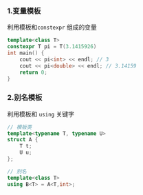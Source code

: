 ### 1.变量模板
利用模板和`constexpr` 组成的变量
```C++
template<class T>
constexpr T pi = T(3.1415926)
int main() {
    cout << pi<int> << endl; // 3
    cout << pi<double> << endl; // 3.14159
    return 0;
}
```

### 2.别名模板
利用模板和 `using` 关键字
```C++
// 模板类
template<typename T, typename U>
struct A {
    T t;
    U u;
};

// 别名
template<class T>
using B<T> = A<T,int>;
```
